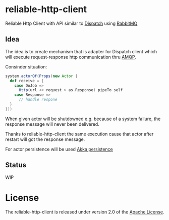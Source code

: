 # reliable-http-client

Reliable Http Client with API similar to [Dispatch](http://dispatch.databinder.net/Dispatch.html) using [RabbitMQ](https://www.rabbitmq.com)

## Idea

The idea is to create mechanism that is adapter for Dispatch client which will execute request-response http communication thru [AMQP](https://en.wikipedia.org/wiki/Advanced_Message_Queuing_Protocol).

Consinder situation:

```scala
system.actorOf(Props(new Actor {
  def receive = {
    case DoJob =>
      Http(url << request > as.Response) pipeTo self
    case Response =>
      // handle respone
  }
}))
```

When given actor will be shutdowned e.g. because of a system failure, the response message will never been delivered.

Thanks to reliable-http-client the same execution cause that actor after restart will got the response message.

For actor persistence will be used [Akka persistence](http://doc.akka.io/docs/akka/snapshot/scala/persistence.html)

## Status

WIP

# License

The reliable-http-client is released under version 2.0 of the [Apache License](http://www.apache.org/licenses/LICENSE-2.0).
